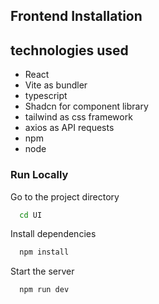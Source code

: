 ## Frontend Installation
 ## technologies used 
   - React 
   - Vite as bundler
   - typescript
   - Shadcn for component library
   - tailwind as css framework
   - axios as API requests
   - npm 
   - node


### Run Locally



Go to the project directory

```bash
  cd UI
```

Install dependencies

```bash
  npm install
```

Start the server

```bash
  npm run dev
```

